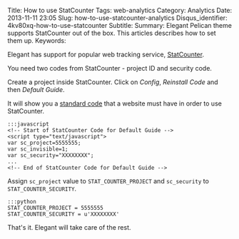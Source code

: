 Title: How to use StatCounter
Tags: web-analytics
Category: Analytics
Date: 2013-11-11 23:05
Slug: how-to-use-statcounter-analytics
Disqus_identifier: 4kv80xq-how-to-use-statcounter
Subtitle:
Summary: Elegant Pelican theme supports StatCounter out of
the box. This articles describes how to set them up.
Keywords:

Elegant has support for popular web tracking service,
[StatCounter](http://statcounter.com/).

You need two codes from StatCounter - project ID and security code.

Create a project inside StatCounter. Click on _Config_, _Reinstall Code_ and then
_Default Guide_.

It will show you a [standard
code](http://statcounter.com/support/knowledge-base/14/)
that a website must have in order to use StatCounter.

    :::javascript
    <!-- Start of StatCounter Code for Default Guide -->
    <script type="text/javascript">
    var sc_project=5555555;
    var sc_invisible=1;
    var sc_security="XXXXXXXX";
    ...
    <!-- End of StatCounter Code for Default Guide -->

Assign `sc_project` value to `STAT_COUNTER_PROJECT` and `sc_security` to `STAT_COUNTER_SECURITY`.

    :::python
    STAT_COUNTER_PROJECT = 5555555
    STAT_COUNTER_SECURITY = u'XXXXXXXX'

That's it. Elegant will take care of the rest.
